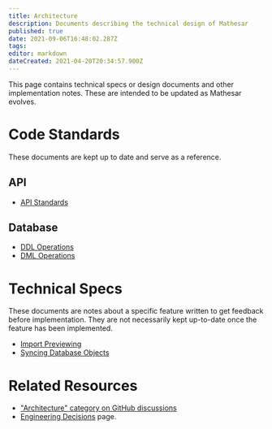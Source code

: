 ```yaml
---
title: Architecture
description: Documents describing the technical design of Mathesar
published: true
date: 2021-09-06T16:48:02.287Z
tags: 
editor: markdown
dateCreated: 2021-04-20T20:34:57.900Z
---
```


This page contains technical specs or design documents and other implementation notes. These are intended to be updated as Mathesar evolves.

# Code Standards
These documents are kept up to date and serve as a reference.

## API
- [API Standards](/engineering/architecture/api-standards)

## Database
- [DDL Operations](/engineering/architecture/ddl)
- [DML Operations](/engineering/architecture/dml)

# Technical Specs
These documents are notes about a specific feature written to get feedback before implementation. They are not necessarily kept up-to-date once the feature has been implemented.

- [Import Previewing](/engineering/architecture/import-preview-api)
- [Syncing Database Objects](/engineering/architecture/syncing)

# Related Resources
- ["Architecture" category on GitHub discussions](https://github.com/centerofci/mathesar/discussions/categories/architecture)
- [Engineering Decisions](/engineering/decisions) page.
